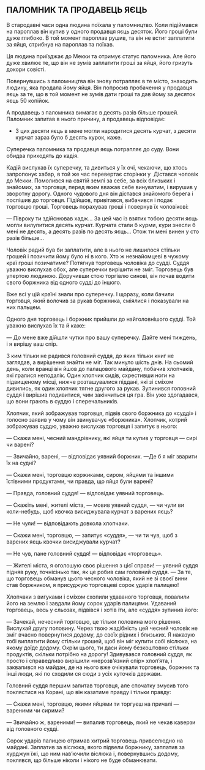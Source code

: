 ## ПАЛОМНИК ТА ПРОДАВЕЦЬ ЯЄЦЬ

В стародавні часи одна людина поїхала у паломництво.
Коли підіймався на пароплав він купив у одного продавця яєць десяток.
Його гроші були дуже глибоко.
В той момент пароплав рушив, та він не встиг заплатити за яйця, стрибнув на пароплав та поїхав.

Ця людина приїзджає до Мекки та отримує статус паломника.
Але його дуже хвилює те, що він не зумів заплатити гроші за яйця, його гризуть докори совісті.

Повернувшись з паломництва він знову потрапляє в те місто, знаходить людину, яка продала йому яйця.
Він попросив пробачення у продавця яєць за те, що в той момент не зумів дати гроші та дав йому за десяток яєць 50 копійок.

А продавець з паломника вимагає в десять разів більше грошей.
Паломник запитав в нього причину, а продавець відповідає:

- З цих десяти яєць в мене могли народитися десять курчат, з десяти курчат зараз було б десять курок, каже.

Суперечка паломника та продавця яєць потрапляє до суду.
Вони обидва приходять до кадія.

Кадій вислухав їх суперечку, та дивиться у їх очі, чекаючи, що хтось запропонує хабар, в той же час перевертає сторінки у 
Дістався чоловік до Мекки.
Помолився на святій землі за себе, за всіх близьких і знайомих, за торговця, перед яким вважав себе винуватим, і вирушив у зворотну дорогу.
Одного чудового дня він дістався знайомого берега і поспішив до торговця.
Підійшов, привітався, вибачився і подає торговцю гроші.
Торговець порахував гроші і повернув їх чоловікові:

— Півроку ти здійснював хадж...
За цей час із взятих тобою десяти яєць могли вилупитися десять курчат.
Курчата стали б курми, кури знесли б мені не десять, а десять разів по десять яєць...
Отож ти мені винен у сто разів більше...

Чоловік радий був би заплатити, але в нього не лишилося стільки грошей і позичити йому було ні в кого.
Хто ж незнайомцеві в чужому краї гроші позичатиме?
Потягнув торговець чоловіка до судді.
Суддя уважно вислухав обох, але суперечки вирішити не зміг.
Торговець був упертою людиною.
Доручивши стою торгівлю синові, він почав водити свого боржника від одного судді до іншого.

Вже всі у цій країні знали про суперечку.
І щоразу, коли бачили торговця, який волочив за рукав боржника, сміялися і показували на них пальцем.

Одного дня торговець і боржник прийшли до найголовнішого судді.
Той уважно вислухав їх та й каже:

— До мене вже дійшли чутки про вашу суперечку.
Дайте мені тиждень, і я вирішу ваш спір.

З ким тільки не радився головний суддя, до яких тільки книг не заглядав, а вирішення знайти не міг.
Так минуло шість днів.
На сьомий день, коли вранці він йшов до палацового майдану, побачив хлопчаків, які гралися неподалік.
Один хлопчик сидів, схрестивши ноги на підвищеному місці, нижче розташувалися піддані, які зі сміхом дивились, як один хлопчик тягне другого за рукав.
Зупинився головний суддя і вирішив подивитися, чим закінчиться ця гра.
Він уже здогадався, що вони грають в суддю і сперечальників.

Хлопчик, який зображував торговця, підвів свого боржника до «судді» і голосно заявив у чому він звинувачує «боржника».
Хлопчик, котрий зображував суддю, уважно вислухав торговця і запитує в нього:

— Скажи мені, чесний мандрівнику, які яйця ти купив у торговця — сирі чи варені?

— Звичайно, варені, — відповідає уявний боржник. —Де б я міг зварити їх на судні?

— Скажи мені, торговцю коржиками, сиром, яйцями та іншими їстівними продуктами, чи правда, що яйця були варені?

— Правда, головний суддя! — відповідає уявний торговець.

— Скажіть мені, жителі міста, — мовив уявний суддя, — чи чули ви коли-небудь, щоб квочка висиджувала курчат з варених яєць?

— Не чули! — відповідають довкола хлопчаки.

— Скажи мені, торговцю, — запитує «суддя», — чи ти чув, щоб з варених яєць квочки висиджували курчат?

— Не чув, пане головний суддя! — відповідає «торговець».

— Жителі міста, я оголошую своє рішення з цієї справи! — уявний суддя підняв руку, точнісінько так, як це робив сам головний суддя. — За те, що торговець обманув цього чесного чоловіка, який не зі своєї вини став боржником, я присуджую торговцеві сорок ударів палицею!

Хлопчаки з вигуками і сміхом схопили удаваного торговця, повалили його на землю і завдали йому сорок ударів палицями.
Удаваний торговець, весь у сльозах, підвівся і хотів іти, але «суддя» зупинив його:

— Зачекай, нечесний торговцю, це тільки половина мого рішення.
Вислухай другу половину.
Через твою жадібність цей чесний чоловік не зміг вчасно повернутися додому, до своїх рідних і близьких.
Я наказую тобі виплатити йому стільки грошей, щоб він міг купити собі віслюка, на якому доїде додому.
Окрім цього, ти даси йому безкоштовно стільки продуктів, скільки потрібно на дорогу!
Здивувався головний суддя, як просто і справедливо вирішили «нерозв’язний спір» хлоп’ята, і заквапився на майдан, де на нього вже очікували торговець, боржник та інші люди, які по сходили ся сюди з усіх куточків держави.

Головний суддя першим запитав торговця, але спочатку змусив того поклястися на Корані, що він казатиме правду і тільки правду:

— Скажи мені, торговцю, якими яйцями ти торгуєш на причалі — вареними чи сирими?

— Звичайно ж, вареними! — випалив торговець, який не чекав каверзи від головного судді.

Сорок ударів палицею отримав хитрий торговець привселюдно на майдані.
Заплатив за віслюка, якого підвели боржнику, заплатив за хурджун їжі, що ним нав’ючили віслюка і, повернувшись додому, поклявся, що більше ніколи і нікого не буде обманювати.
